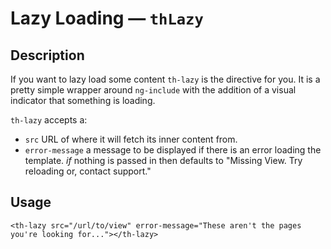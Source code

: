 # Lazy Loading — `thLazy`

## Description

If you want to lazy load some content `th-lazy` is the directive for you. It is a pretty simple wrapper around `ng-include` with the addition of a visual indicator that something is loading.

`th-lazy` accepts a:
- `src` URL of where it will fetch its inner content from.
- `error-message` a message to be displayed if there is an error loading the template. _if_ nothing is passed in then defaults to "Missing View. Try reloading or, contact support."


## Usage

```
<th-lazy src="/url/to/view" error-message="These aren't the pages you're looking for..."></th-lazy>
```
